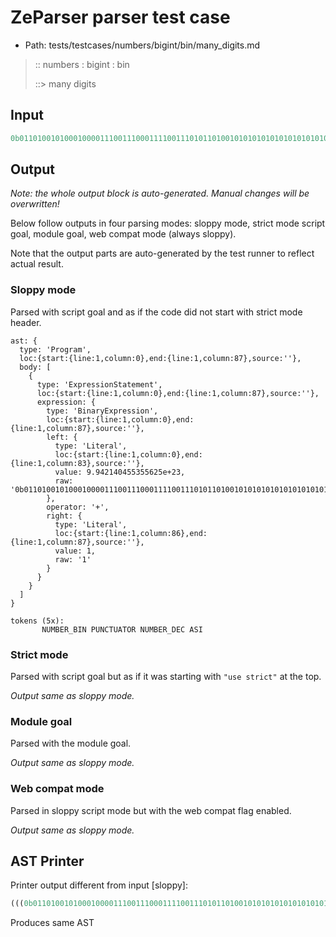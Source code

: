 # ZeParser parser test case

- Path: tests/testcases/numbers/bigint/bin/many_digits.md

> :: numbers : bigint : bin
>
> ::> many digits
>
> 

## Input

`````js
0b011010010100010000111001110001111001110101101001010101010101010101010010101010101 + 1
`````

## Output

_Note: the whole output block is auto-generated. Manual changes will be overwritten!_

Below follow outputs in four parsing modes: sloppy mode, strict mode script goal, module goal, web compat mode (always sloppy).

Note that the output parts are auto-generated by the test runner to reflect actual result.

### Sloppy mode

Parsed with script goal and as if the code did not start with strict mode header.

`````
ast: {
  type: 'Program',
  loc:{start:{line:1,column:0},end:{line:1,column:87},source:''},
  body: [
    {
      type: 'ExpressionStatement',
      loc:{start:{line:1,column:0},end:{line:1,column:87},source:''},
      expression: {
        type: 'BinaryExpression',
        loc:{start:{line:1,column:0},end:{line:1,column:87},source:''},
        left: {
          type: 'Literal',
          loc:{start:{line:1,column:0},end:{line:1,column:83},source:''},
          value: 9.942140455355625e+23,
          raw: '0b011010010100010000111001110001111001110101101001010101010101010101010010101010101'
        },
        operator: '+',
        right: {
          type: 'Literal',
          loc:{start:{line:1,column:86},end:{line:1,column:87},source:''},
          value: 1,
          raw: '1'
        }
      }
    }
  ]
}

tokens (5x):
       NUMBER_BIN PUNCTUATOR NUMBER_DEC ASI
`````

### Strict mode

Parsed with script goal but as if it was starting with `"use strict"` at the top.

_Output same as sloppy mode._

### Module goal

Parsed with the module goal.

_Output same as sloppy mode._

### Web compat mode

Parsed in sloppy script mode but with the web compat flag enabled.

_Output same as sloppy mode._

## AST Printer

Printer output different from input [sloppy]:

````js
(((0b011010010100010000111001110001111001110101101001010101010101010101010010101010101) + (1)));
````

Produces same AST
